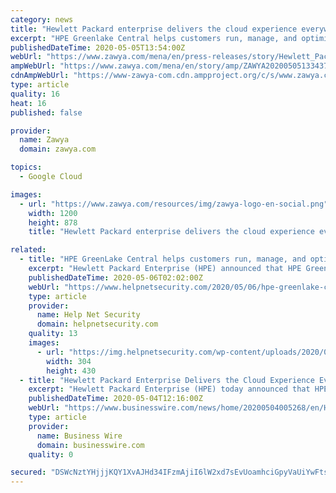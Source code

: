 ```yaml
---
category: news
title: "Hewlett Packard enterprise delivers the cloud experience everywhere with the general availability of HPE Greenlake central"
excerpt: "HPE Greenlake Central helps customers run, manage, and optimize their hybrid cloud estate using a single as-a-Service platform across public and private clouds, datacenter and edge workloads"
publishedDateTime: 2020-05-05T13:54:00Z
webUrl: "https://www.zawya.com/mena/en/press-releases/story/Hewlett_Packard_enterprise_delivers_the_cloud_experience_everywhere_with_the_general_availability_of_HPE_Greenlake_central-ZAWYA20200505133437/"
ampWebUrl: "https://www.zawya.com/mena/en/story/amp/ZAWYA20200505133437/"
cdnAmpWebUrl: "https://www-zawya-com.cdn.ampproject.org/c/s/www.zawya.com/mena/en/story/amp/ZAWYA20200505133437/"
type: article
quality: 16
heat: 16
published: false

provider:
  name: Zawya
  domain: zawya.com

topics:
  - Google Cloud

images:
  - url: "https://www.zawya.com/resources/img/zawya-logo-en-social.png"
    width: 1200
    height: 878
    title: "Hewlett Packard enterprise delivers the cloud experience everywhere with the general availability of HPE Greenlake central"

related:
  - title: "HPE GreenLake Central helps customers run, manage, and optimize their hybrid cloud estate"
    excerpt: "Hewlett Packard Enterprise (HPE) announced that HPE GreenLake Central, unveiled in December 2019, is now generally available for HPE GreenLake customers."
    publishedDateTime: 2020-05-06T02:02:00Z
    webUrl: "https://www.helpnetsecurity.com/2020/05/06/hpe-greenlake-central/"
    type: article
    provider:
      name: Help Net Security
      domain: helpnetsecurity.com
    quality: 13
    images:
      - url: "https://img.helpnetsecurity.com/wp-content/uploads/2020/03/12085321/insecure-rsac2020.jpg"
        width: 304
        height: 430
  - title: "Hewlett Packard Enterprise Delivers the Cloud Experience Everywhere with the General Availability of HPE GreenLake Central"
    excerpt: "Hewlett Packard Enterprise (HPE) today announced that HPE GreenLake Central, unveiled in December 2019, is now generally available for HPE GreenLake c"
    publishedDateTime: 2020-05-04T12:16:00Z
    webUrl: "https://www.businesswire.com/news/home/20200504005268/en/Hewlett-Packard-Enterprise-Delivers-Cloud-Experience-General"
    type: article
    provider:
      name: Business Wire
      domain: businesswire.com
    quality: 0

secured: "DSWcNztYHjjjKQY1XvAJHd34IFzmAjiI6lW2xd7sEvUoamhciGpyVaUiYwFtsFiDc1ZVqIocxlb4lqAOtDUn88zOLxZa7r2Q3YKa58+8v4ylKk51+ujBIaxnX+pRJonsX+iHJYtX76HTYQKIRpKaWvGt5lEw9OD4bsYaZfuS0N/2Ej+N8rOlhplZYmMqixEm944vyl3mFtXkx9gsPEUqvhwtR4ZyAzEw5ZqEgEAfGZlyVI18ewNUAjQqzPtfDdhgExieuOeCbQNtvMUE/kkW7JRkYsAdvcBWptKDT9H/bUhSnnRJpjivQ0aJNUI1tUt8;hG/56w8vWb8hicdYkVKP1A=="
---
```


